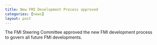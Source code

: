 ```yaml
---
title: New FMI Development Process approved
categories: [news]
layout: post
---
```


The FMI Steering Committee approved the new FMI development process to govern all future FMI developments.

